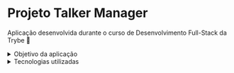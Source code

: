 # Projeto Talker Manager

  Aplicação desenvolvida durante o curso de Desenvolvimento Full-Stack da Trybe 🚀

<details>
  <summary>Objetivo da aplicação</summary>

  Aplcaição realizada para cadastro de talkers (palestrantes) em que será possível cadastrar, visualizar, pesquisar, editar e excluir informações
</details>
<details>
<summary>Tecnologias utilizadas</summary>
  1. Docker
  2. Node.js
  3. Express
  4. JavaScript
  
</details>
